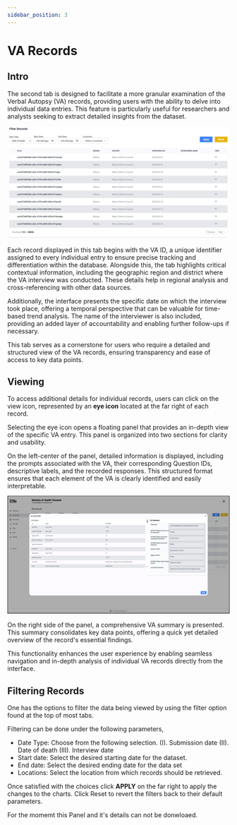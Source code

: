 ```yaml
---
sidebar_position: 3
---
```


# VA Records
## Intro

The second tab is designed to facilitate a more granular examination of the Verbal Autopsy (VA) records, providing users with the ability to delve into individual data entries. This feature is particularly useful for researchers and analysts seeking to extract detailed insights from the dataset.

![Dashboard image 1](./img/dashboard/varecords.jpg)

Each record displayed in this tab begins with the VA ID, a unique identifier assigned to every individual entry to ensure precise tracking and differentiation within the database. Alongside this, the tab highlights critical contextual information, including the geographic region and district where the VA interview was conducted. These details help in regional analysis and cross-referencing with other data sources.

Additionally, the interface presents the specific date on which the interview took place, offering a temporal perspective that can be valuable for time-based trend analysis. The name of the interviewer is also included, providing an added layer of accountability and enabling further follow-ups if necessary.

This tab serves as a cornerstone for users who require a detailed and structured view of the VA records, ensuring transparency and ease of access to key data points. 

## Viewing

To access additional details for individual records, users can click on the view icon, represented by an **eye icon** located at the far right of each record.

Selecting the eye icon opens a floating panel that provides an in-depth view of the specific VA entry. This panel is organized into two sections for clarity and usability.

On the left-center of the panel, detailed information is displayed, including the prompts associated with the VA, their corresponding Question IDs, descriptive labels, and the recorded responses. This structured format ensures that each element of the VA is clearly identified and easily interpretable.

![Dashboard image 1](./img/dashboard/varecordspanel.png)

On the right side of the panel, a comprehensive VA summary is presented. This summary consolidates key data points, offering a quick yet detailed overview of the record's essential findings.

This functionality enhances the user experience by enabling seamless navigation and in-depth analysis of individual VA records directly from the interface.

## Filtering Records

One has the options to filter the data being viewed by using the filter option found at the top of most tabs.

Filtering can be done under the following parameters, 
 - Date Type: Choose from the following selection. 
(I).	Submission date
(II).	Date of death
(III).	Interview date
 - Start date: Select the desired starting date for the dataset.
 - End date: Select the desired ending date for the data set
 - Locations: Select the location from which records should be retrieved.
 
Once satisfied with the choices click **APPLY** on the far right to apply the changes to the charts. Click Reset to revert the filters back to their default parameters. 

For the momemt this Panel and it's details can not be donwloaed. 

